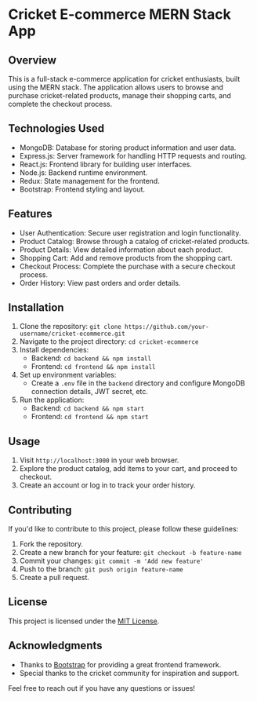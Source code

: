 # Cricket E-commerce MERN Stack App

## Overview
This is a full-stack e-commerce application for cricket enthusiasts, built using the MERN stack. The application allows users to browse and purchase cricket-related products, manage their shopping carts, and complete the checkout process.

## Technologies Used
- MongoDB: Database for storing product information and user data.
- Express.js: Server framework for handling HTTP requests and routing.
- React.js: Frontend library for building user interfaces.
- Node.js: Backend runtime environment.
- Redux: State management for the frontend.
- Bootstrap: Frontend styling and layout.

## Features
- User Authentication: Secure user registration and login functionality.
- Product Catalog: Browse through a catalog of cricket-related products.
- Product Details: View detailed information about each product.
- Shopping Cart: Add and remove products from the shopping cart.
- Checkout Process: Complete the purchase with a secure checkout process.
- Order History: View past orders and order details.

## Installation
1. Clone the repository: `git clone https://github.com/your-username/cricket-ecommerce.git`
2. Navigate to the project directory: `cd cricket-ecommerce`
3. Install dependencies:
   - Backend: `cd backend && npm install`
   - Frontend: `cd frontend && npm install`
4. Set up environment variables:
   - Create a `.env` file in the `backend` directory and configure MongoDB connection details, JWT secret, etc.
5. Run the application:
   - Backend: `cd backend && npm start`
   - Frontend: `cd frontend && npm start`

## Usage
1. Visit `http://localhost:3000` in your web browser.
2. Explore the product catalog, add items to your cart, and proceed to checkout.
3. Create an account or log in to track your order history.

## Contributing
If you'd like to contribute to this project, please follow these guidelines:
1. Fork the repository.
2. Create a new branch for your feature: `git checkout -b feature-name`
3. Commit your changes: `git commit -m 'Add new feature'`
4. Push to the branch: `git push origin feature-name`
5. Create a pull request.

## License
This project is licensed under the [MIT License](LICENSE).

## Acknowledgments
- Thanks to [Bootstrap](https://getbootstrap.com/) for providing a great frontend framework.
- Special thanks to the cricket community for inspiration and support.

Feel free to reach out if you have any questions or issues!

